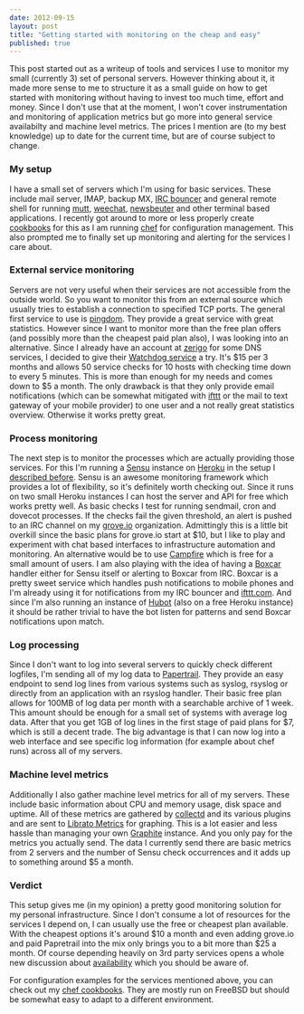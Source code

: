 ```yaml
---
date: 2012-09-15
layout: post
title: "Getting started with monitoring on the cheap and easy"
published: true
---
```


This post started out as a writeup of tools and services I use to monitor my
small (currently 3) set of personal servers. However thinking about it, it made
more sense to me to structure it as a small guide on how to get started with
monitoring without having to invest too much time, effort and money. Since I
don't use that at the moment, I won't cover instrumentation and monitoring of
application metrics but go more into general service availabilty and machine
level metrics. The prices I mention are (to my best knowledge) up to date for
the current time, but are of course subject to change.

### My setup
I have a small set of servers which I'm using for basic services. These include
mail server, IMAP, backup MX, [IRC bouncer](http://wiki.znc.in/ZNC) and general
remote shell for running [mutt](http://www.mutt.org/),
[weechat](http://www.weechat.org/), [newsbeuter](http://www.newsbeuter.org/)
and other terminal based applications.  I recently got around to more or less
properly create [cookbooks](https://github.com/mrtazz/cookbooks) for this as I
am running [chef](http://opscode.com) for configuration management. This also
prompted me to finally set up monitoring and alerting for the services I care
about.

### External service monitoring
Servers are not very useful when their services are not accessible from the
outside world. So you want to monitor this from an external source which
usually tries to establish a connection to specified TCP ports. The general
first service to use is [pingdom](http://pingdom.com). They provide a great
service with great statistics. However since I want to monitor more than the
free plan offers (and possibly more than the cheapest paid plan also), I was
looking into an alternative. Since I already have an account at
[zerigo](http://zerigo.com) for some DNS services, I decided to give their
[Watchdog service](http://zerigo.com/watchdog) a try. It's $15 per 3 months and
allows 50 service checks for 10 hosts with checking time down to every 5
minutes. This is more than enough for my needs and comes down to $5 a month.
The only drawback is that they only provide email notifications (which can be
somewhat mitigated with [ifttt](http://ifttt.com) or the mail to text gateway
of your mobile provider) to one user and a not really great statistics
overview. Otherwise it works pretty great.

### Process monitoring
The next step is to monitor the processes which are actually providing those
services. For this I'm running a [Sensu](https://github.com/sensu) instance on
[Heroku](http://heroku.com) in the setup I [described
before](http://unwiredcouch.com/2012/07/31/deploy-sensu-heroku.html). Sensu is
an awesome monitoring framework which provides a lot of flexibility, so it's
definitely worth checking out. Since it runs on two small Heroku instances I
can host the server and API for free which works pretty well. As basic checks
I test for running sendmail, cron and dovecot processes. If the checks fail the
given threshold, an alert is pushed to an IRC channel on my
[grove.io](http://grove.io) organization. Admittingly this is a little bit
overkill since the basic plans for grove.io start at $10, but I like to play
and experiment with chat based interfaces to infrastructure automation and
monitoring. An alternative would be to use [Campfire](http://campfirenow.com)
which is free for a small amount of users. I am also playing with the idea of
having a [Boxcar](http://boxcar.io) handler either for Sensu itself or alerting
to Boxcar from IRC. Boxcar is a pretty sweet service which handles push
notifications to mobile phones and I'm already using it for notifications from
my IRC bouncer and [ifttt.com](http://ifttt.com). And since I'm also running an
instance of [Hubot](http://github.com/github/hubot) (also on a free Heroku
instance) it should be rather trivial to have the bot listen for patterns and
send Boxcar notifications upon match.

### Log processing
Since I don't want to log into several servers to quickly check different
logfiles, I'm sending all of my log data to
[Papertrail](http://papertrailapp.com). They provide an easy endpoint to send
log lines from various systems such as syslog, rsyslog or directly from an
application with an rsyslog handler. Their basic free plan allows for 100MB of
log data per month with a searchable archive of 1 week. This amount should be
enough for a small set of systems with average log data. After that you get 1GB
of log lines in the first stage of paid plans for $7, which is still a decent
trade. The big advantage is that I can now log into a web interface and see
specific log information (for example about chef runs) across all of my
servers.

### Machine level metrics
Additionally I also gather machine level metrics for all of my servers. These
include basic information about CPU and memory usage, disk space and uptime.
All of these metrics are gathered by [collectd](http://collectd.org) and its
various plugins and are sent to [Librato Metrics](http://metrics.librato.com)
for graphing. This is a lot easier and less hassle than managing your own
[Graphite](http://graphite.wikidot.com/) instance. And you only pay for the
metrics you actually send. The data I currently send there are basic metrics
from 2 servers and the number of Sensu check occurrences and it adds up to
something around $5 a month.

### Verdict
This setup gives me (in my opinion) a pretty good monitoring solution for my
personal infrastructure. Since I don't consume a lot of resources for the
services I depend on, I can usually use the free or cheapest plan available.
With the cheapest options it's around $10 a month and even adding grove.io and
paid Papretrail into the mix only brings you to a bit more than $25 a month.
Of course depending heavily on 3rd party services opens a whole new discussion
about [availability](http://whoownsmyavailability.com) which you should be
aware of.

For configuration examples for the services mentioned above, you can check out
my [chef cookbooks](https://github.com/mrtazz/cookbooks). They are mostly run
on FreeBSD but should be somewhat easy to adapt to a different environment.
